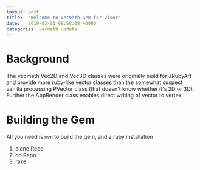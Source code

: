 ```yaml
---
layout: post
title:  "Welcome to Vecmath Gem for Visor"
date:   2019-03-01 09:58:08 +0000
categories: vecmath update
---
```

# Background

The vecmath Vec2D and Vec3D classes were originally build for JRubyArt and provide more ruby-like vector classes than the somewhat suspect vanilla processing PVector class (that doesn't know whether it's 2D or 3D). Further the AppRender class enables direct writing of vector to vertex

# Building the Gem

All you need is `mvn` to build the gem, and a ruby installation

1. clone Repo
2. cd Repo
3. rake
